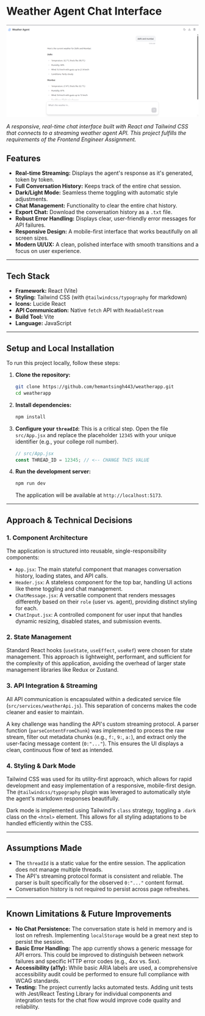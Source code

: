 # Weather Agent Chat Interface

![Weather Agent Chat Interface Screenshot](image.png)

*A responsive, real-time chat interface built with React and Tailwind CSS that connects to a streaming weather agent API. This project fulfills the requirements of the Frontend Engineer Assignment.*


## Features

-   **Real-time Streaming:** Displays the agent's response as it's generated, token by token.
-   **Full Conversation History:** Keeps track of the entire chat session.
-   **Dark/Light Mode:** Seamless theme toggling with automatic style adjustments.
-   **Chat Management:** Functionality to clear the entire chat history.
-   **Export Chat:** Download the conversation history as a `.txt` file.
-   **Robust Error Handling:** Displays clear, user-friendly error messages for API failures.
-   **Responsive Design:** A mobile-first interface that works beautifully on all screen sizes.
-   **Modern UI/UX:** A clean, polished interface with smooth transitions and a focus on user experience.

---

## Tech Stack

-   **Framework:** React (Vite)
-   **Styling:** Tailwind CSS (with `@tailwindcss/typography` for markdown)
-   **Icons:** Lucide React
-   **API Communication:** Native `fetch` API with `ReadableStream`
-   **Build Tool:** Vite
-   **Language:** JavaScript

---

## Setup and Local Installation

To run this project locally, follow these steps:

1.  **Clone the repository:**
    ```bash
    git clone https://github.com/hemantsingh443/weatherapp.git
    cd weatherapp
    ```

2.  **Install dependencies:**
    ```bash
    npm install
    ```

3.  **Configure your `threadId`:**
    This is a critical step. Open the file `src/App.jsx` and replace the placeholder `12345` with your unique identifier (e.g., your college roll number).

    ```javascript
    // src/App.jsx
    const THREAD_ID = 12345; // <-- CHANGE THIS VALUE
    ```

4.  **Run the development server:**
    ```bash
    npm run dev
    ```
    The application will be available at `http://localhost:5173`.

---

## Approach & Technical Decisions

### 1. Component Architecture
The application is structured into reusable, single-responsibility components:
-   `App.jsx`: The main stateful component that manages conversation history, loading states, and API calls.
-   `Header.jsx`: A stateless component for the top bar, handling UI actions like theme toggling and chat management.
-   `ChatMessage.jsx`: A versatile component that renders messages differently based on their `role` (user vs. agent), providing distinct styling for each.
-   `ChatInput.jsx`: A controlled component for user input that handles dynamic resizing, disabled states, and submission events.

### 2. State Management
Standard React hooks (`useState`, `useEffect`, `useRef`) were chosen for state management. This approach is lightweight, performant, and sufficient for the complexity of this application, avoiding the overhead of larger state management libraries like Redux or Zustand.

### 3. API Integration & Streaming
All API communication is encapsulated within a dedicated service file (`src/services/weatherApi.js`). This separation of concerns makes the code cleaner and easier to maintain.

A key challenge was handling the API's custom streaming protocol. A parser function (`parseContentFromChunk`) was implemented to process the raw stream, filter out metadata chunks (e.g., `f:`, `9:`, `a:`), and extract only the user-facing message content (`0:"..."`). This ensures the UI displays a clean, continuous flow of text as intended.

### 4. Styling & Dark Mode
Tailwind CSS was used for its utility-first approach, which allows for rapid development and easy implementation of a responsive, mobile-first design. The `@tailwindcss/typography` plugin was leveraged to automatically style the agent's markdown responses beautifully.

Dark mode is implemented using Tailwind's `class` strategy, toggling a `.dark` class on the `<html>` element. This allows for all styling adaptations to be handled efficiently within the CSS.

---

## Assumptions Made

-   The `threadId` is a static value for the entire session. The application does not manage multiple threads.
-   The API's streaming protocol format is consistent and reliable. The parser is built specifically for the observed `0:"..."` content format.
-   Conversation history is not required to persist across page refreshes.

---

## Known Limitations & Future Improvements

-   **No Chat Persistence:** The conversation state is held in memory and is lost on refresh. Implementing `localStorage` would be a great next step to persist the session.
-   **Basic Error Handling:** The app currently shows a generic message for API errors. This could be improved to distinguish between network failures and specific HTTP error codes (e.g., 4xx vs. 5xx).
-   **Accessibility (a11y):** While basic ARIA labels are used, a comprehensive accessibility audit could be performed to ensure full compliance with WCAG standards.
-   **Testing:** The project currently lacks automated tests. Adding unit tests with Jest/React Testing Library for individual components and integration tests for the chat flow would improve code quality and reliability.
